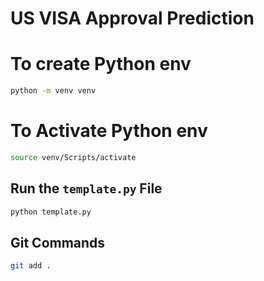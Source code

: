 # US VISA Approval Prediction 

# To create Python env
```bash
python -m venv venv
```

# To Activate Python env
```bash
source venv/Scripts/activate
```

## Run the `template.py` File
```bash
python template.py
```

## Git Commands
```bash
git add .
```